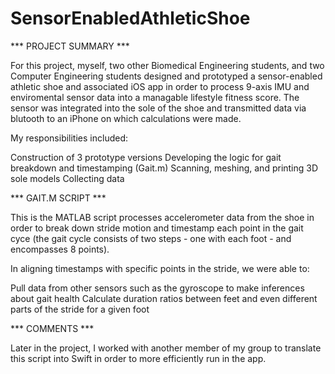 # SensorEnabledAthleticShoe

*** PROJECT SUMMARY ***

For this project, myself, two other Biomedical Engineering students, and two Computer Engineering students designed and prototyped a sensor-enabled athletic shoe and associated iOS app in order to process 9-axis IMU and enviromental sensor data into a managable lifestyle fitness score. The sensor was integrated into the sole of the shoe and transmitted data via blutooth to an iPhone on which calculations were made.

My responsibilities included:

Construction of 3 prototype versions
Developing the logic for gait breakdown and timestamping (Gait.m)
Scanning, meshing, and printing 3D sole models
Collecting data

*** GAIT.M SCRIPT ***

This is the MATLAB script processes accelerometer data from the shoe in order to break down stride motion and timestamp each point in the gait cyce (the gait cycle consists of two steps - one with each foot - and encompasses 8 points). 

In aligning timestamps with specific points in the stride, we were able to:

Pull data from other sensors such as the gyroscope to make inferences about gait health
Calculate duration ratios between feet and even different parts of the stride for a given foot

*** COMMENTS ***

Later in the project, I worked with another member of my group to translate this script into Swift in order to more efficiently run in the app.
